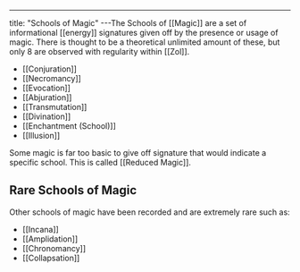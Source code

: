---
title: "Schools of Magic"
---The Schools of [[Magic]] are a set of informational [[energy]] signatures given off by the presence or usage of magic. There is thought to be a theoretical unlimited amount of these, but only 8 are observed with regularity within [[Zol]].
- [[Conjuration]]
- [[Necromancy]]
- [[Evocation]]
- [[Abjuration]]
- [[Transmutation]]
- [[Divination]]
- [[Enchantment (School)]]
- [[Illusion]]

Some magic is far too basic to give off  signature that would indicate a specific school. This is called [[Reduced Magic]].

## Rare Schools of Magic
Other schools of magic have been recorded and are extremely rare such as: 
- [[Incana]]
- [[Amplidation]]
- [[Chronomancy]]
- [[Collapsation]]
